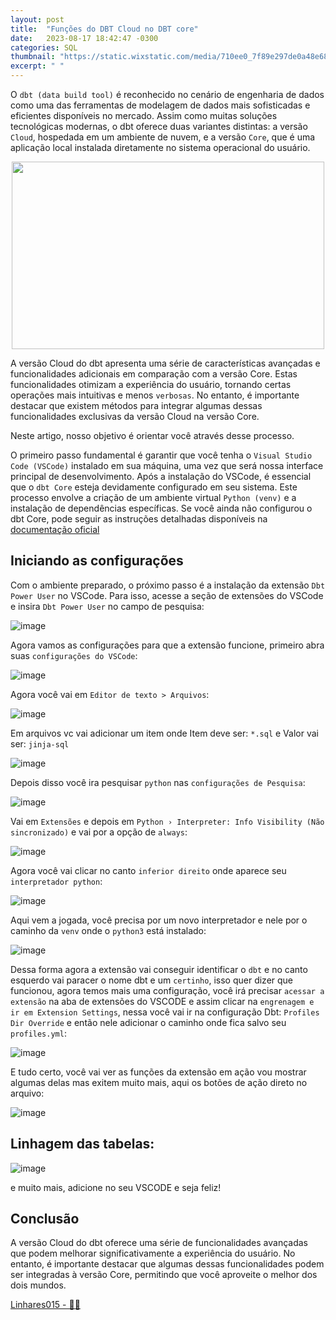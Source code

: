 ```yaml
---
layout: post
title:  "Funções do DBT Cloud no DBT core"
date:   2023-08-17 18:42:47 -0300
categories: SQL
thumbnail: "https://static.wixstatic.com/media/710ee0_7f89e297de0a48e68d970df31d86e109~mv2.jpg"
excerpt: " "
---
```


O `dbt (data build tool)` é reconhecido no cenário de engenharia de dados como uma das ferramentas de modelagem de dados mais sofisticadas e eficientes disponíveis no mercado. Assim como muitas soluções tecnológicas modernas, o dbt oferece duas variantes distintas: a versão `Cloud`, hospedada em um ambiente de nuvem, e a versão `Core`, que é uma aplicação local instalada diretamente no sistema operacional do usuário.

<p align="center">
  <img src="https://static.wixstatic.com/media/710ee0_7f89e297de0a48e68d970df31d86e109~mv2.jpg" width="500" height="300">
</p>

A versão Cloud do dbt apresenta uma série de características avançadas e funcionalidades adicionais em comparação com a versão Core. Estas funcionalidades otimizam a experiência do usuário, tornando certas operações mais intuitivas e menos `verbosas`. No entanto, é importante destacar que existem métodos para integrar algumas dessas funcionalidades exclusivas da versão Cloud na versão Core. 

Neste artigo, nosso objetivo é orientar você através desse processo.

O primeiro passo fundamental é garantir que você tenha o `Visual Studio Code (VSCode)` instalado em sua máquina, uma vez que será nossa interface principal de desenvolvimento. Após a instalação do VSCode, é essencial que o `dbt Core` esteja devidamente configurado em seu sistema. Este processo envolve a criação de um ambiente virtual `Python (venv)` e a instalação de dependências específicas. Se você ainda não configurou o dbt Core, pode seguir as instruções detalhadas disponíveis na [documentação oficial](https://docs.getdbt.com/docs/core/installation)

## Iniciando as configurações

Com o ambiente preparado, o próximo passo é a instalação da extensão `Dbt Power User` no VSCode. Para isso, acesse a seção de extensões do VSCode e insira `Dbt Power User` no campo de pesquisa:

![image](https://static.wixstatic.com/media/710ee0_d44d8a2890c0436a8a8e61019a0bdcb2~mv2.png)

Agora vamos as configurações para que a extensão funcione, primeiro abra suas `configurações do VSCode`:

![image](https://static.wixstatic.com/media/710ee0_e0c148fcf8924e268ed24bfa7804b9c2~mv2.png)

Agora você vai em `Editor de texto > Arquivos`:

![image](https://static.wixstatic.com/media/710ee0_d8fbac57c09b42de82267041593e61f9~mv2.png)

Em arquivos vc vai adicionar um item onde Item deve ser: `*.sql` e Valor vai ser: `jinja-sql`

![image](https://static.wixstatic.com/media/710ee0_968444276de643f3a2c6ba80f0fae9ac~mv2.png)

Depois disso você ira pesquisar `python` nas `configurações de Pesquisa`:

![image](https://static.wixstatic.com/media/710ee0_970ddf664eaf4f8d873d7b88163ec0e2~mv2.png)

Vai em `Extensões` e depois em `Python › Interpreter: Info Visibility (Não sincronizado)` e vai por a opção de `always`:

![image](https://static.wixstatic.com/media/710ee0_288e78ae14e743fda7f15d0f54c0ab46~mv2.png)

Agora você vai clicar no canto `inferior direito` onde aparece seu `interpretador python`:

![image](https://static.wixstatic.com/media/710ee0_4af92524e8c0444e9ccca4b0a01f9b45~mv2.png)

Aqui vem a jogada, você precisa por um novo interpretador e nele por o caminho da `venv` onde o `python3` está instalado:

![image](https://static.wixstatic.com/media/710ee0_f5429c4f372c4cc28d96975b18fe01b6~mv2.png)

Dessa forma agora a extensão vai conseguir identificar o `dbt` e no canto esquerdo vai paracer o nome dbt e um `certinho`, isso quer dizer que funcionou, agora temos mais uma configuração, você irá precisar `acessar a extensão` na aba de extensões do VSCODE e assim clicar na `engrenagem e ir em Extension Settings`, nessa você vai ir na configuração Dbt: `Profiles Dir Override` e então nele adicionar o caminho onde fica salvo seu `profiles.yml`:

![image](https://static.wixstatic.com/media/710ee0_f8b801eac15844eb82f95d663c20ed9d~mv2.png)

E tudo certo, você vai ver as funções da extensão em ação vou mostrar algumas delas mas exitem muito mais, aqui os botões de ação direto no arquivo:

![image](https://static.wixstatic.com/media/710ee0_44653cf6688145cd85f1f7faa692ce6c~mv2.png)

## Linhagem das tabelas:

![image](https://static.wixstatic.com/media/710ee0_ac5f81411dfb4b0db11e010eaccb3d1a~mv2.png)

e muito mais, adicione no seu VSCODE e seja feliz!

## Conclusão

A versão Cloud do dbt oferece uma série de funcionalidades avançadas que podem melhorar significativamente a experiência do usuário. No entanto, é importante destacar que algumas dessas funcionalidades podem ser integradas à versão Core, permitindo que você aproveite o melhor dos dois mundos.

[Linhares015 - 🧙‍♂️](https://github.com/Linhares015)